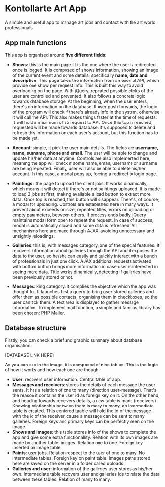# Kontollarte Art App

A simple and useful app to manage art jobs and contact with the art world professionals.

## App main functions

This app is organised around __five different fields__:

* __Shows__: this is the main page. It is the one where the user is redirected once is logged. It is composed of shows information, showing an image of the current event and some details; specifically __name, date and description__. This page takes the information from an exernal API, which provide one show per request info. This is built this way to avoid overloading on the page. With jQuery, repeated possible clicks of the user are controlled and prevented. It also follows a concrete logic towards database storage. At the beginning, when the user enters, there's no information on the database. If user push forwards, the logic of the program will check if there's already info in the system, otherwise it will call the API. This also makes things faster at the time of requests. It will hold a maximum of 25 request to API. Once this top is reached, requested will be made towards database. It's supposed to delete and refresh this information on each user's account, but this function has to be made yet.

* __Account__: simple, it pick the user main details. The fields are __username, name, surname, phone and email__. The user will be able to change and update his/her data at anytime. Controls are also implemented here, meaning the app will check if some name, email, username or surname are being repeated. Finally, user will also be able to delete his/her account. In this case, a modal pops up, forcing a redirect to login page.

* __Paintings__ : the page to upload the client jobs. It works dinamically, which means it will detect if there's or not paintings uploaded. It is made to load 2 jobs at first, making available a load button to extract more data. Once top is reached, this button will disappear. There's, of course, a modal for uploading. Controls are established here in many ways. It prevent about exceeds on size, repeated titles, errors on uploading or empty parameters, between others. If process ends badly, jQuery maintains modal form open to repeat the request. In case of success, modal is automatically closed and some data is refreshed. All mechanisms here are made through AJAX, avoiding unnecessary and unsightly reloadings. 

* __Galleries__: this is, with messages category, one of the special features. It recovers information about galleries through the API and it exposes the data to the user, so he/she can easily and quickly interact with a bunch of professionals in just one click. AJAX additional requests activated with bottom button brings more information in case user is interested in seeing more data. Title works dinamically, detecting if galleries have been previously stored or not.

* __Messages__: king category. It complies the objective which the app was thought for. It launches first a query to bring user stored galleries and offer them as possible contacts, organising them in checkboxes, so the user can tick them. A text area is displayed to gather message information. To implement mail function, a simple and famous library has been chosen: PHP Mailer. 

## Database structure

Firstly, you can check a brief and graphic summary about database organisation:

[DATABASE LINK HERE]

As you can see in the image, it is composed of nine tables. This is the logic of how it works and how each one are thought:

* __User__: recovers user information. Central table of app.
* __Messages and receivers__: stores the details of each message the user sents. It has a relation of one to many (direction user-message). That's the reason it contains the user id as foreign key on it. On the other hend, and heading towards receivers details, a new table is made (receivers). Knowing relationship between them is many to many, an intermediate table is created. This centered taable will hold the id of the message with the id of the receiver, cause a message can be sent to many galleries. Foreign keys and primary keys can be perfectly seen on the image.
* __Shows and images__: this table stores info of the shows to complete the app and give some extra functionallity. Relation with its own images are made by another table: images. Relation one to one. Foreign key inserted on image table.
* __Paints__: user jobs. Relation respect to the user of one to many. No intermediate tables. Foreign key on paint table. Images paths stored here are saved on the server in a folder called uploads.
* __Galleries and user__: information of the galleries user stores as his/her own. Intermediate table recovers user and galleries ids to relate the data between these tables. Relation of many to many. 







